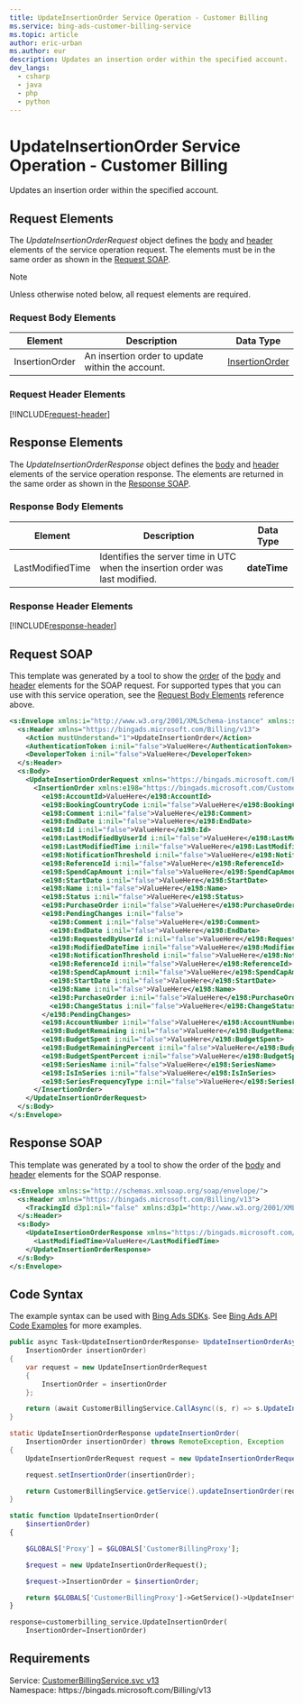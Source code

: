 ```yaml
---
title: UpdateInsertionOrder Service Operation - Customer Billing
ms.service: bing-ads-customer-billing-service
ms.topic: article
author: eric-urban
ms.author: eur
description: Updates an insertion order within the specified account.
dev_langs: 
  - csharp
  - java
  - php
  - python
---
```

# UpdateInsertionOrder Service Operation - Customer Billing
Updates an insertion order within the specified account.

## <a name="request"></a>Request Elements
The *UpdateInsertionOrderRequest* object defines the [body](#request-body) and [header](#request-header) elements of the service operation request. The elements must be in the same order as shown in the [Request SOAP](#request-soap). 

> [!NOTE]
> Unless otherwise noted below, all request elements are required.

### <a name="request-body"></a>Request Body Elements

|Element|Description|Data Type|
|-----------|---------------|-------------|
|<a name="insertionorder"></a>InsertionOrder|An insertion order to update within the account.|[InsertionOrder](insertionorder.md)|

### <a name="request-header"></a>Request Header Elements
[!INCLUDE[request-header](./includes/request-header.md)]

## <a name="response"></a>Response Elements
The *UpdateInsertionOrderResponse* object defines the [body](#response-body) and [header](#response-header) elements of the service operation response. The elements are returned in the same order as shown in the [Response SOAP](#response-soap).

### <a name="response-body"></a>Response Body Elements

|Element|Description|Data Type|
|-----------|---------------|-------------|
|<a name="lastmodifiedtime"></a>LastModifiedTime|Identifies the server time in UTC when the insertion order was last modified.|**dateTime**|

### <a name="response-header"></a>Response Header Elements
[!INCLUDE[response-header](./includes/response-header.md)]

## <a name="request-soap"></a>Request SOAP
This template was generated by a tool to show the [order](../guides/services-protocol.md#element-order) of the [body](#request-body) and [header](#request-header) elements for the SOAP request. For supported types that you can use with this service operation, see the [Request Body Elements](#request-body) reference above.

```xml
<s:Envelope xmlns:i="http://www.w3.org/2001/XMLSchema-instance" xmlns:s="http://schemas.xmlsoap.org/soap/envelope/">
  <s:Header xmlns="https://bingads.microsoft.com/Billing/v13">
    <Action mustUnderstand="1">UpdateInsertionOrder</Action>
    <AuthenticationToken i:nil="false">ValueHere</AuthenticationToken>
    <DeveloperToken i:nil="false">ValueHere</DeveloperToken>
  </s:Header>
  <s:Body>
    <UpdateInsertionOrderRequest xmlns="https://bingads.microsoft.com/Billing/v13">
      <InsertionOrder xmlns:e198="https://bingads.microsoft.com/Customer/v13/Entities" i:nil="false">
        <e198:AccountId>ValueHere</e198:AccountId>
        <e198:BookingCountryCode i:nil="false">ValueHere</e198:BookingCountryCode>
        <e198:Comment i:nil="false">ValueHere</e198:Comment>
        <e198:EndDate i:nil="false">ValueHere</e198:EndDate>
        <e198:Id i:nil="false">ValueHere</e198:Id>
        <e198:LastModifiedByUserId i:nil="false">ValueHere</e198:LastModifiedByUserId>
        <e198:LastModifiedTime i:nil="false">ValueHere</e198:LastModifiedTime>
        <e198:NotificationThreshold i:nil="false">ValueHere</e198:NotificationThreshold>
        <e198:ReferenceId i:nil="false">ValueHere</e198:ReferenceId>
        <e198:SpendCapAmount i:nil="false">ValueHere</e198:SpendCapAmount>
        <e198:StartDate i:nil="false">ValueHere</e198:StartDate>
        <e198:Name i:nil="false">ValueHere</e198:Name>
        <e198:Status i:nil="false">ValueHere</e198:Status>
        <e198:PurchaseOrder i:nil="false">ValueHere</e198:PurchaseOrder>
        <e198:PendingChanges i:nil="false">
          <e198:Comment i:nil="false">ValueHere</e198:Comment>
          <e198:EndDate i:nil="false">ValueHere</e198:EndDate>
          <e198:RequestedByUserId i:nil="false">ValueHere</e198:RequestedByUserId>
          <e198:ModifiedDateTime i:nil="false">ValueHere</e198:ModifiedDateTime>
          <e198:NotificationThreshold i:nil="false">ValueHere</e198:NotificationThreshold>
          <e198:ReferenceId i:nil="false">ValueHere</e198:ReferenceId>
          <e198:SpendCapAmount i:nil="false">ValueHere</e198:SpendCapAmount>
          <e198:StartDate i:nil="false">ValueHere</e198:StartDate>
          <e198:Name i:nil="false">ValueHere</e198:Name>
          <e198:PurchaseOrder i:nil="false">ValueHere</e198:PurchaseOrder>
          <e198:ChangeStatus i:nil="false">ValueHere</e198:ChangeStatus>
        </e198:PendingChanges>
        <e198:AccountNumber i:nil="false">ValueHere</e198:AccountNumber>
        <e198:BudgetRemaining i:nil="false">ValueHere</e198:BudgetRemaining>
        <e198:BudgetSpent i:nil="false">ValueHere</e198:BudgetSpent>
        <e198:BudgetRemainingPercent i:nil="false">ValueHere</e198:BudgetRemainingPercent>
        <e198:BudgetSpentPercent i:nil="false">ValueHere</e198:BudgetSpentPercent>
        <e198:SeriesName i:nil="false">ValueHere</e198:SeriesName>
        <e198:IsInSeries i:nil="false">ValueHere</e198:IsInSeries>
        <e198:SeriesFrequencyType i:nil="false">ValueHere</e198:SeriesFrequencyType>
      </InsertionOrder>
    </UpdateInsertionOrderRequest>
  </s:Body>
</s:Envelope>
```

## <a name="response-soap"></a>Response SOAP
This template was generated by a tool to show the order of the [body](#response-body) and [header](#response-header) elements for the SOAP response.

```xml
<s:Envelope xmlns:s="http://schemas.xmlsoap.org/soap/envelope/">
  <s:Header xmlns="https://bingads.microsoft.com/Billing/v13">
    <TrackingId d3p1:nil="false" xmlns:d3p1="http://www.w3.org/2001/XMLSchema-instance">ValueHere</TrackingId>
  </s:Header>
  <s:Body>
    <UpdateInsertionOrderResponse xmlns="https://bingads.microsoft.com/Billing/v13">
      <LastModifiedTime>ValueHere</LastModifiedTime>
    </UpdateInsertionOrderResponse>
  </s:Body>
</s:Envelope>
```

## <a name="example"></a>Code Syntax
The example syntax can be used with [Bing Ads SDKs](../guides/client-libraries.md). See [Bing Ads API Code Examples](../guides/code-examples.md) for more examples.
```csharp
public async Task<UpdateInsertionOrderResponse> UpdateInsertionOrderAsync(
	InsertionOrder insertionOrder)
{
	var request = new UpdateInsertionOrderRequest
	{
		InsertionOrder = insertionOrder
	};

	return (await CustomerBillingService.CallAsync((s, r) => s.UpdateInsertionOrderAsync(r), request));
}
```
```java
static UpdateInsertionOrderResponse updateInsertionOrder(
	InsertionOrder insertionOrder) throws RemoteException, Exception
{
	UpdateInsertionOrderRequest request = new UpdateInsertionOrderRequest();

	request.setInsertionOrder(insertionOrder);

	return CustomerBillingService.getService().updateInsertionOrder(request);
}
```
```php
static function UpdateInsertionOrder(
	$insertionOrder)
{

	$GLOBALS['Proxy'] = $GLOBALS['CustomerBillingProxy'];

	$request = new UpdateInsertionOrderRequest();

	$request->InsertionOrder = $insertionOrder;

	return $GLOBALS['CustomerBillingProxy']->GetService()->UpdateInsertionOrder($request);
}
```
```python
response=customerbilling_service.UpdateInsertionOrder(
	InsertionOrder=InsertionOrder)
```

## Requirements
Service: [CustomerBillingService.svc v13](https://clientcenter.api.bingads.microsoft.com/Api/Billing/v13/CustomerBillingService.svc)  
Namespace: https\://bingads.microsoft.com/Billing/v13  

